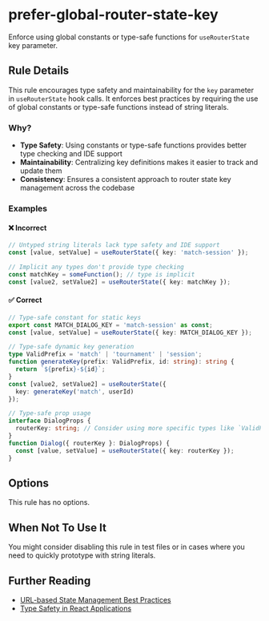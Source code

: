 # prefer-global-router-state-key

Enforce using global constants or type-safe functions for `useRouterState` key parameter.

## Rule Details

This rule encourages type safety and maintainability for the `key` parameter in `useRouterState` hook calls. It enforces best practices by requiring the use of global constants or type-safe functions instead of string literals.

### Why?

- **Type Safety**: Using constants or type-safe functions provides better type checking and IDE support
- **Maintainability**: Centralizing key definitions makes it easier to track and update them
- **Consistency**: Ensures a consistent approach to router state key management across the codebase

### Examples

#### ❌ Incorrect

```typescript
// Untyped string literals lack type safety and IDE support
const [value, setValue] = useRouterState({ key: 'match-session' });

// Implicit any types don't provide type checking
const matchKey = someFunction(); // type is implicit
const [value2, setValue2] = useRouterState({ key: matchKey });
```

#### ✅ Correct

```typescript
// Type-safe constant for static keys
export const MATCH_DIALOG_KEY = 'match-session' as const;
const [value, setValue] = useRouterState({ key: MATCH_DIALOG_KEY });

// Type-safe dynamic key generation
type ValidPrefix = 'match' | 'tournament' | 'session';
function generateKey(prefix: ValidPrefix, id: string): string {
  return `${prefix}-${id}`;
}
const [value2, setValue2] = useRouterState({
  key: generateKey('match', userId)
});

// Type-safe prop usage
interface DialogProps {
  routerKey: string; // Consider using more specific types like `ValidPrefix`
}
function Dialog({ routerKey }: DialogProps) {
  const [value, setValue] = useRouterState({ key: routerKey });
}
```

## Options

This rule has no options.

## When Not To Use It

You might consider disabling this rule in test files or in cases where you need to quickly prototype with string literals.

## Further Reading

- [URL-based State Management Best Practices](https://example.com)
- [Type Safety in React Applications](https://example.com)
